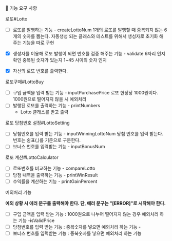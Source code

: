 🚀 기능 요구 사항

로또#Lotto

- [ ] 로또를 발행하는 기능 - createLottoNum
      1개의 로또를 발행할 때 중복되지 않는 6개의 숫자를 뽑는다.
      자동생성 되는 클래스와 테스트를 위해서 생성자로 초기화 해주는 기능을 따로 구현

- [x] 생성자를 이용해 로또 발행이 되면 번호를 검증 해주는 기능 - validate
      6자리 인지 확인
      중복된 숫자가 있는지
      1~45 사이의 숫자 인지

- [x] 자신의 로또 번호를 출력한다.

로또구매#LottoBuy

- [ ] 구입 금액을 입력 받는 기능 - inputPurchasePrice
      로또 한장당 1000원이다.
      1000원으로 떨어지지 않을 시 예외처리
- [ ] 발행된 로또를 출력하는 기능 - printNumbers
  - Lotto 클래스를 받고 출력

로또 당첨번호 설정#LottoSetting

- [ ] 당첨번호를 입력 받는 기능 - inputWinningLottoNum
      당첨 번호를 입력 받는다. 번호는 쉼표(,)를 기준으로 구분한다.
- [ ] 보너스 번호를 입력받는 기능 - inputBonusNum

로또 계산#LottoCalculator

- [ ] 로또번호를 비교하는 기능 - compareLotto
- [ ] 당첨 내역을 출력하는 기능 - printWinResult
- [ ] 수익률을 계산하는 기능 - printGainPercent

예외처리 기능

**예외 상황 시 에러 문구를 출력해야 한다. 단, 에러 문구는 "[ERROR]"로 시작해야 한다.**

- [ ] 구입 금액을 입력 받는 기능 : 1000원으로 나누어 떨어지지 않는 경우 예외처리 하는 기능 -isValidPrice
- [ ] 당첨번호를 입력 받는 기능 : 중복숫자를 넣으면 예외처리 하는 기능 -
- [ ] 보너스 번호를 입력받는 기능 : 중복숫자를 넣으면 예외처리 하는 기능
